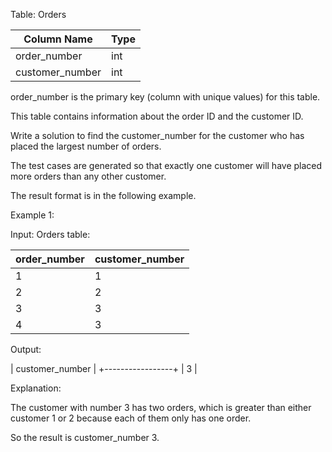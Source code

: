 Table: Orders

| Column Name     | Type     |
|-----------------|----------|
| order_number    | int      |
| customer_number | int      |

order_number is the primary key (column with unique values) for this table.

This table contains information about the order ID and the customer ID.

Write a solution to find the customer_number for the customer who has placed the largest number of orders.

The test cases are generated so that exactly one customer will have placed more orders than any other customer.

The result format is in the following example.

Example 1:

Input: 
Orders table:

| order_number | customer_number |
|--------------|-----------------|
| 1            | 1               |
| 2            | 2               |
| 3            | 3               |
| 4            | 3               |

Output: 

| customer_number |
+-----------------+
| 3               |

Explanation: 

The customer with number 3 has two orders, which is greater than either customer 1 or 2 because each of them only has one order. 

So the result is customer_number 3.
